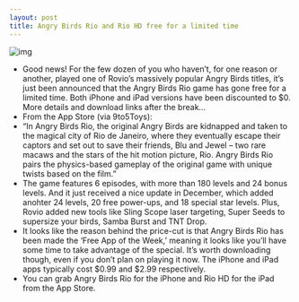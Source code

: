 ```yaml
---
layout: post
title: Angry Birds Rio and Rio HD free for a limited time
---
```

![img](http://media.idownloadblog.com/wp-content/uploads/2011/03/Angry-Birds-Rio.jpeg)
* Good news! For the few dozen of you who haven’t, for one reason or another, played one of Rovio’s massively popular Angry Birds titles, it’s just been announced that the Angry Birds Rio game has gone free for a limited time. Both iPhone and iPad versions have been discounted to $0. More details and download links after the break…
* From the App Store (via 9to5Toys):
* “In Angry Birds Rio, the original Angry Birds are kidnapped and taken to the magical city of Rio de Janeiro, where they eventually escape their captors and set out to save their friends, Blu and Jewel – two rare macaws and the stars of the hit motion picture, Rio. Angry Birds Rio pairs the physics-based gameplay of the original game with unique twists based on the film.”
* The game features 6 episodes, with more than 180 levels and 24 bonus levels. And it just received a nice update in December, which added anohter 24 levels, 20 free power-ups, and 18 special star levels. Plus, Rovio added new tools like Sling Scope laser targeting, Super Seeds to supersize your birds, Samba Burst and TNT Drop.
* It looks like the reason behind the price-cut is that Angry Birds Rio has been made the ‘Free App of the Week,’ meaning it looks like you’ll have some time to take advantage of the special. It’s worth downloading though, even if you don’t plan on playing it now. The iPhone and iPad apps typically cost $0.99 and $2.99 respectively.
* You can grab Angry Birds Rio for the iPhone and Rio HD for the iPad from the App Store.

